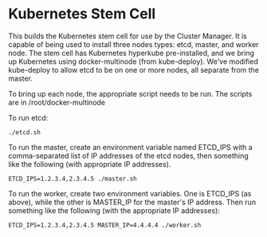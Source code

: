 # Kubernetes Stem Cell

This builds the Kubernetes stem cell for use by the Cluster Manager. It is
capable of being used to install three nodes types: etcd, master, and worker node.
The stem cell has Kubernetes hyperkube pre-installed, and we bring up
Kubernetes using docker-multinode (from kube-deploy). We've modified
kube-deploy to allow etcd to be on one or more nodes, all separate from the master.

To bring up each node, the appropriate script needs to be run. The scripts are
in /root/docker-multinode

To run etcd:

```
./etcd.sh
```

To run the master, create an environment variable named ETCD_IPS with a comma-separated
list of IP addresses of the etcd nodes, then something like the following (with
appropriate IP addresses).

```
ETCD_IPS=1.2.3.4,2.3.4.5 ./master.sh
```

To run the worker, create two environment variables. One is ETCD_IPS (as above),
while the other is MASTER_IP for the master's IP address. Then run something like
the following (with the appropriate IP addresses):

```
ETCD_IPS=1.2.3.4,2.3.4.5 MASTER_IP=4.4.4.4 ./worker.sh
```
